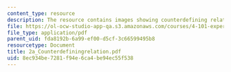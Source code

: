 ```yaml
---
content_type: resource
description: The resource contains images showing counterdefining relation.
file: https://ol-ocw-studio-app-qa.s3.amazonaws.com/courses/4-101-experiencing-architecture-studio-spring-2003/8ec934be7281f94e6ca4be94ec55f538_2a_Counterdefiningrelation.pdf
file_type: application/pdf
parent_uid: fda8192b-6a99-ef00-d5cf-3c66599495b8
resourcetype: Document
title: 2a_Counterdefiningrelation.pdf
uid: 8ec934be-7281-f94e-6ca4-be94ec55f538
---
```

